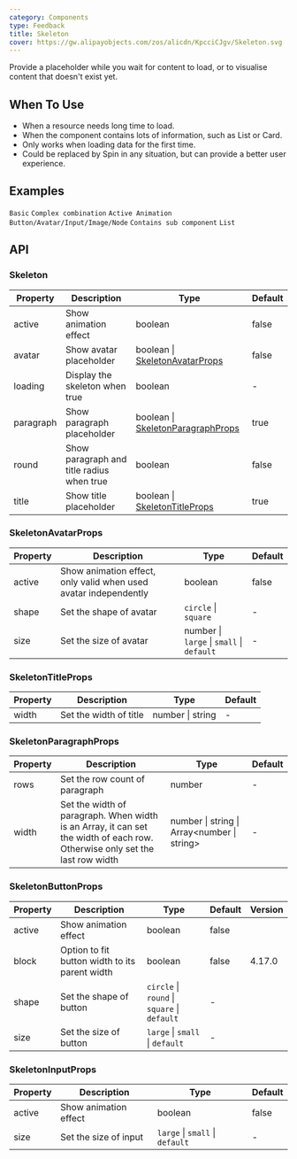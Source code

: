 ```yaml
---
category: Components
type: Feedback
title: Skeleton
cover: https://gw.alipayobjects.com/zos/alicdn/KpcciCJgv/Skeleton.svg
---
```


Provide a placeholder while you wait for content to load, or to visualise content that doesn't exist yet.

## When To Use

- When a resource needs long time to load.
- When the component contains lots of information, such as List or Card.
- Only works when loading data for the first time.
- Could be replaced by Spin in any situation, but can provide a better user experience.

## Examples

<code src="./demo/basic.tsx">Basic</code>
<code src="./demo/complex.tsx">Complex combination</code>
<code src="./demo/active.tsx">Active Animation</code>
<code src="./demo/element.tsx">Button/Avatar/Input/Image/Node</code>
<code src="./demo/children.tsx">Contains sub component</code>
<code src="./demo/list.tsx">List</code>

## API

### Skeleton

| Property  | Description                               | Type                                                         | Default |
| --------- | ----------------------------------------- | ------------------------------------------------------------ | ------- |
| active    | Show animation effect                     | boolean                                                      | false   |
| avatar    | Show avatar placeholder                   | boolean \| [SkeletonAvatarProps](#SkeletonAvatarProps)       | false   |
| loading   | Display the skeleton when true            | boolean                                                      | -       |
| paragraph | Show paragraph placeholder                | boolean \| [SkeletonParagraphProps](#SkeletonParagraphProps) | true    |
| round     | Show paragraph and title radius when true | boolean                                                      | false   |
| title     | Show title placeholder                    | boolean \| [SkeletonTitleProps](#SkeletonTitleProps)         | true    |

### SkeletonAvatarProps

| Property | Description                                                      | Type                                      | Default |
| -------- | ---------------------------------------------------------------- | ----------------------------------------- | ------- |
| active   | Show animation effect, only valid when used avatar independently | boolean                                   | false   |
| shape    | Set the shape of avatar                                          | `circle` \| `square`                      | -       |
| size     | Set the size of avatar                                           | number \| `large` \| `small` \| `default` | -       |

### SkeletonTitleProps

| Property | Description            | Type             | Default |
| -------- | ---------------------- | ---------------- | ------- |
| width    | Set the width of title | number \| string | -       |

### SkeletonParagraphProps

| Property | Description                                                                                                                 | Type                                           | Default |
| -------- | --------------------------------------------------------------------------------------------------------------------------- | ---------------------------------------------- | ------- |
| rows     | Set the row count of paragraph                                                                                              | number                                         | -       |
| width    | Set the width of paragraph. When width is an Array, it can set the width of each row. Otherwise only set the last row width | number \| string \| Array&lt;number \| string> | -       |

### SkeletonButtonProps

| Property | Description                                    | Type                                         | Default | Version |
| -------- | ---------------------------------------------- | -------------------------------------------- | ------- | ------- |
| active   | Show animation effect                          | boolean                                      | false   |         |
| block    | Option to fit button width to its parent width | boolean                                      | false   | 4.17.0  |
| shape    | Set the shape of button                        | `circle` \| `round` \| `square` \| `default` | -       |         |
| size     | Set the size of button                         | `large` \| `small` \| `default`              | -       |         |

### SkeletonInputProps

| Property | Description           | Type                            | Default |
| -------- | --------------------- | ------------------------------- | ------- |
| active   | Show animation effect | boolean                         | false   |
| size     | Set the size of input | `large` \| `small` \| `default` | -       |
